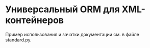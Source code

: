 # Универсальный ORM для XML-контейнеров

Пример использования и зачатки документации см. в файле standard.py.
